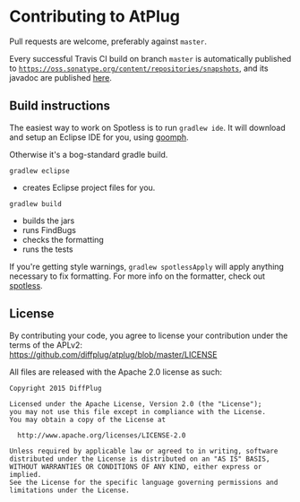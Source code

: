 # Contributing to AtPlug

Pull requests are welcome, preferably against `master`.

Every successful Travis CI build on branch `master` is automatically published to [`https://oss.sonatype.org/content/repositories/snapshots`](https://oss.sonatype.org/content/repositories/snapshots/com/diffplug/), and its javadoc are published [here](http://diffplug.github.io/atplug/javadoc/snapshot/).

## Build instructions

The easiest way to work on Spotless is to run `gradlew ide`.  It will download and setup an Eclipse IDE for you, using [goomph](https://github.com/diffplug/goomph).

Otherwise it's a bog-standard gradle build.

`gradlew eclipse`
* creates Eclipse project files for you.

`gradlew build`
* builds the jars
* runs FindBugs
* checks the formatting
* runs the tests

If you're getting style warnings, `gradlew spotlessApply` will apply anything necessary to fix formatting. For more info on the formatter, check out [spotless](https://github.com/diffplug/spotless).

## License

By contributing your code, you agree to license your contribution under the terms of the APLv2: https://github.com/diffplug/atplug/blob/master/LICENSE

All files are released with the Apache 2.0 license as such:

```
Copyright 2015 DiffPlug

Licensed under the Apache License, Version 2.0 (the "License");
you may not use this file except in compliance with the License.
You may obtain a copy of the License at

  http://www.apache.org/licenses/LICENSE-2.0

Unless required by applicable law or agreed to in writing, software
distributed under the License is distributed on an "AS IS" BASIS,
WITHOUT WARRANTIES OR CONDITIONS OF ANY KIND, either express or implied.
See the License for the specific language governing permissions and
limitations under the License.
```
